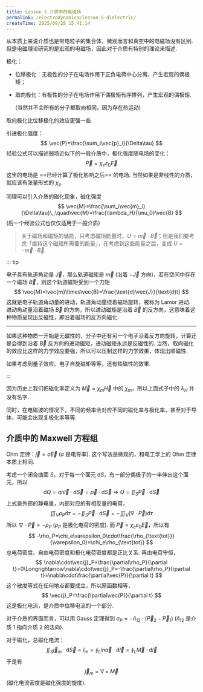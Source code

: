 ```yaml
---
title: Lesson 5 介质中的电磁场
permalink: /electrodynamics/lesson-5-dielectric/
createTime: 2025/09/28 15:41:14
---
```

从本质上来说介质也是带电粒子的集合体，微观而言和真空中的电磁场没有区别. 但是电磁理论研究的是宏观的电磁场，因此对于介质有特别的理论来描述.

极化：

* 位移极化：无极性的分子在电场作用下正负电荷中心分离，产生宏观的偶极矩；

* 取向极化：有极性的分子在电场作用下偶极矩有序排列，产生宏观的偶极矩.

  (当然并不会所有的分子都取向相同，因为存在热运动)

取向极化比位移极化的效应更强一些.

引进极化强度：
$$
\vec{P}=\frac{\sum_i\vec{p}_i}{\Delta\tau}
$$
经验公式可以描述弱场近似下的一般介质中，极化强度随电场的变化：
$$
\vec{P}=\chi_e\varepsilon_0\vec{E}
$$
这里的电场是 ==已经计算了极化影响之后== 的电场. 当然如果是非线性的介质，就应该有张量形式的 $\chi_e$.

同理可以引入介质的磁化现象，磁化强度
$$
\vec{M}=\frac{\sum_i\vec{m}_i}{\Delta\tau}\,,\quad\vec{M}=\frac{\lambda_H}{\mu_0}\vec{B}
$$
(后一个经验公式也仅仅适用于一般介质)

> 关于磁场和磁矩的储能，只考虑磁场能量时，$U=\vec{m}\cdot\vec{B}$；但是我们要考虑「维持这个磁矩所需要的能量」，在考虑到这些能量之后，变成 $U=-\vec{m}\cdot\vec{B}$.

::: tip

电子具有轨道角动量 $\vec{J}$，那么轨道磁矩是 $\vec{m}$ (沿着 $-\vec{J}$ 方向)，若在空间中存在一个磁场 $\vec{B}$，则这个轨道磁矩受到一个力矩
$$
\vec{M}=\vec{m}\times\vec{B}=\frac{\text{d}\vec{J}}{\text{d}t}
$$
这就是电子轨道角动量的进动，轨道角动量绕着磁场旋转，被称为 Lamor 进动. 进动角动量沿着磁场 $\vec{B}$ 的方向，所以进动磁矩是沿着 $\vec{B}$ 的反方向，这意味着这种物质呈现出反磁性，即沿着磁场的反方向磁化.

---

如果这种物质一开始是无磁性的，分子中还有另一个电子沿着反方向旋转，计算还是会得到沿着 $\vec{B}$ 反方向的进动磁矩，进动磁矩永远是反磁性的. 当然，取向磁化的效应比这样的力学效应要强，所以可以压制这样的力学效果，体现出顺磁性.

如果考虑到量子效应、电子自旋磁矩等等，还有铁磁性的效果.

:::

因为历史上我们把磁化率定义为 $\vec{M}=\chi_m\vec{H}$ 中的 $\chi_m$，所以上面式子中的 $\lambda_H$ 并没有名字.

同时，在电磁波的情况下，不同的频率会对应不同的磁化率与极化率，甚至对于导体，可能会出现复极化率等等.

## 介质中的 Maxwell 方程组

Ohm 定律：$\vec{j}=\sigma\vec{E}$ ($\sigma$ 是电导率). 这个写法是微观的，和电工学上的 Ohm 定律本质上相同.

考虑一个闭合曲面 $S$，对于每一个面元 $\text{d}S$，有一部分偶极子的一半伸出这个面元，所以
$$
\text{d}Q=qn\vec{l}\cdot\text{d}\vec{S}=\vec{p}\cdot\text{d}\vec{S}\Longrightarrow Q=\iint_S\vec{P}\cdot\text{d}\vec{S}
$$
上式是外部的静电量，内部对应的有相反量的电荷，
$$
\iiint_V\rho_P\text{d}\tau=-\iint_S\vec{P}\cdot\text{d}\vec{S}=-\iiint_V(\nabla\cdot\vec{P})\text{d}\tau
$$
所以 $\nabla\cdot\vec{P}=-\rho_P$ ($\rho_P$ 是极化电荷的密度). 而 $\vec{P}=\chi_e\varepsilon_0\vec{E}$，所以有
$$
-\rho_P=\chi_e\varepsilon_0\cdot\frac{\rho_{\text{tot}}}{\varepsilon_0}=\chi_e\rho_{\text{tot}}
$$
总电荷密度、自由电荷密度和极化电荷密度都是正比关系. 再由电荷守恒，
$$
\nabla\cdot\vec{j}_P+\frac{\partial\rho_P}{\partial t}=0\Longrightarrow\nabla\cdot\vec{j}_P=-\frac{\partial\rho_P}{\partial t}=\nabla\cdot\frac{\partial\vec{P}}{\partial t}
$$
这个散度等式在任何地点都要成立，所以原函数相等，
$$
\vec{j}_P=\frac{\partial\vec{P}}{\partial t}
$$
这是极化电流，是介质中位移电流的一个部分.

对于介质的界面而言，可以用 Gauss 定理得到 $\sigma_P=-\hat{n}_{12}\cdot(\vec{P}_2-\vec{P}_1)$ ($\hat{n}_{12}$ 是介质 1 指向介质 2 的法向).

对于磁化，总磁化电流：
$$
\iint_{S}\vec{j}_m\cdot\text{d}\vec{S}=I_m=\oint_L in\vec{a}\cdot\text{d}\vec{l}=\oint_L\vec{M}\cdot\text{d}\vec{l}
$$
于是有
$$
\vec{j}_m=\nabla\times\vec{M}
$$
(磁化电流密度是磁化强度的旋度).



